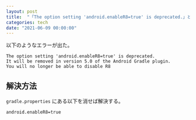 ```yaml
---
layout: post
title:  "「The option setting 'android.enableR8=true' is deprecated.」と表示された"
categories: tech
date: "2021-06-09 00:00:00"
---
```


以下のようなエラーが出た。

```
The option setting 'android.enableR8=true' is deprecated.
It will be removed in version 5.0 of the Android Gradle plugin.
You will no longer be able to disable R8
```

## 解決方法

`gradle.properties` にある以下を消せば解決する。


```
android.enableR8=true
```
